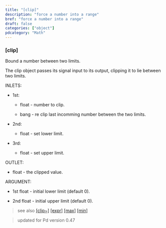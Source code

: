 ```yaml
---
title: "[clip]"
description: "force a number into a range"
bref: "force a number into a range"
draft: false
categories: ["object"]
pdcategory: "Math"
---
```


### [clip]

Bound a number between two limits.

The clip object passes its signal input to its output,  clipping it to lie between two limits.

INLETS:

- 1st:

  - float - number to clip.

  - bang - re clip last incomming number between the two limits.

- 2nd:

  - float - set lower limit.

- 3rd:

  - float - set upper limit.

OUTLET:

- float - the clipped value.

ARGUMENT:

- 1st float - initial lower limit (default 0).

- 2nd float - initial upper limit (default 0).

> see also [[clip~]](../clip~) [[expr]](../expr-family) [[max]](../max) [[min]](../min)

> updated for Pd version 0.47
 
